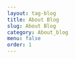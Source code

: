 ```yaml
---
layout: tag-blog
title: About Blog
slug: About Blog
category: About_blog
menu: false
order: 1
---
```

